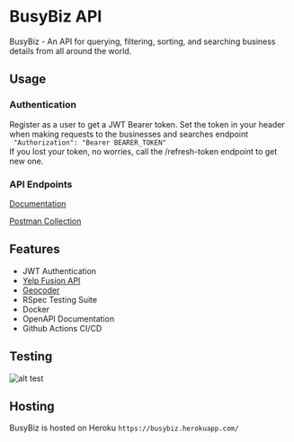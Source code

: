 # BusyBiz API

BusyBiz - An API for querying, filtering, sorting, and searching business details from all around the world. 

## Usage

### Authentication
Register as a user to get a JWT Bearer token.
Set the token in your header when making requests to the businesses and searches endpoint\
``` "Authorization": "Bearer BEARER_TOKEN"```\
If you lost your token, no worries, call the /refresh-token endpoint to get new one.

### API Endpoints

[Documentation](https://busybiz.herokuapp.com/api-docs)

[Postman Collection](https://www.getpostman.com/collections/2c13bd4affdda315b2b5)


## Features
- JWT Authentication
- [Yelp Fusion API](https://www.yelp.com/fusion)
- [Geocoder](https://github.com/alexreisner/geocoder)
- RSpec Testing Suite
- Docker
- OpenAPI Documentation
- Github Actions CI/CD


## Testing
![alt test](https://p63.f2.n0.cdn.getcloudapp.com/items/OAuqqNR9/Image%202020-08-13%20at%2011.20.10%20PM.png)

## Hosting
BusyBiz is hosted on Heroku
`https://busybiz.herokuapp.com/`
